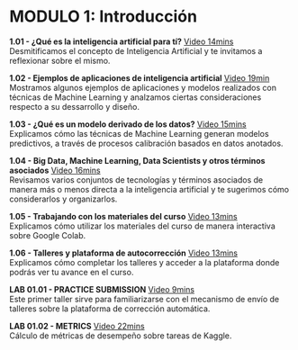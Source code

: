 # MODULO 1: Introducción

**1.01 - ¿Qué es la inteligencia artificial para tí?** [Video 14mins](https://www.youtube.com/watch?v=y3mRk4C9tpM)<br/>Desmitificamos el concepto de Inteligencia Artificial y te invitamos a reflexionar sobre el mismo.

**1.02 - Ejemplos de aplicaciones de inteligencia artificial** [Video 19min](https://www.youtube.com/watch?v=javJB3_oQK4)<br/>Mostramos algunos ejemplos de aplicaciones y modelos realizados con técnicas de Machine Learning y analzamos ciertas consideraciones respecto a su dessarrollo y diseño.

**1.03 - ¿Qué es un modelo derivado de los datos?** [Video 15mins](https://www.youtube.com/watch?v=k8S5OKEkKVI)<br/>Explicamos cómo las técnicas de Machine Learning generan modelos predictivos, a través de procesos calibración basados en datos anotados.

**1.04 - Big Data, Machine Learning, Data Scientists y otros términos asociados** [Video 16mins](https://www.youtube.com/watch?v=qzBkSK2TFLA)<br/>Revisamos varios conjuntos de tecnologías y términos asociados de manera más o menos directa a la inteligencia artificial y te sugerimos cómo considerarlos y organizarlos.

**1.05 - Trabajando con los materiales del curso** [Video 13mins](https://youtu.be/Rg0_9EBtUIc) <br/>Explicamos cómo utilizar los materiales del curso de manera interactiva sobre Google Colab.

**1.06 - Talleres y plataforma de autocorrección** [Video 13mins](https://youtu.be/eISlF6k0y58)<br/>Explicamos cómo completar los talleres y acceder a la plataforma donde podrás ver tu avance en el curso.

**LAB 01.01 - PRACTICE SUBMISSION** [Video 9mins](https://www.youtube.com/watch?v=XRxmsSxelFk)<br/>Este primer taller sirve para familiarizarse con el mecanismo de envío de talleres sobre la plataforma de corrección automática.

**LAB 01.02 - METRICS** [Video 22mins](https://www.youtube.com/watch?v=8mp9T1v9ezc) <br/> Cálculo de métricas de desempeño sobre tareas de Kaggle.

